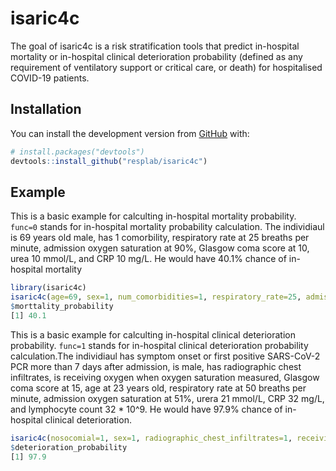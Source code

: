 
<!-- README.md is generated from README.Rmd. Please edit that file -->

# isaric4c

<!-- badges: start -->
<!-- badges: end -->

The goal of isaric4c is a risk stratification tools that predict in-hospital mortality or in-hospital clinical deterioration probability (defined as any requirement of ventilatory support or critical care, or death) for hospitalised COVID-19 patients.

## Installation

You can install the development version from [GitHub](https://github.com/) with:

``` r
# install.packages("devtools")
devtools::install_github("resplab/isaric4c")
```

## Example

This is a basic example for calculting in-hospital mortality probability. `func=0` stands for in-hospital mortality probability calculation. The individiaul is 69 years old male, has 1 comorbility, respiratory rate at 25 breaths per minute, admission oxygen saturation at 90%, Glasgow coma score at 10, urea 10 mmol/L, and CRP 10 mg/L. He would have 40.1% chance of in-hospital mortality
``` r
library(isaric4c)
isaric4c(age=69, sex=1, num_comorbidities=1, respiratory_rate=25, admission_oxygen_saturation=90, glasgow_coma_scale=10, urea=10, crp=70, func=0)
$morttality_probability
[1] 40.1
```

This is a basic example for calculting in-hospital clinical deterioration probability. `func=1` stands for in-hospital clinical deterioration probability calculation.The individiaul has symptom onset or first positive SARS-CoV-2 PCR more than 7 days after admission, is male, has radiographic chest infiltrates, is receiving oxygen when oxygen saturation measured, Glasgow coma score at 15, age at 23 years old, respiratory rate at 50 breaths per minute, admission oxygen saturation at 51%, urera 21 mmol/L, CRP 32 mg/L, and lymphocyte count 32 * 10^9. He would have 97.9% chance of in-hospital clinical deterioration.
``` r
isaric4c(nosocomial=1, sex=1, radiographic_chest_infiltrates=1, receiving_oxygen=1, glasgow_coma_scale=15, age=23, respiratory_rate=50, admission_oxygen_saturation=51, urea=21, crp=32, lymphocytes=32, func = 1)
$deterioration_probability
[1] 97.9
```


